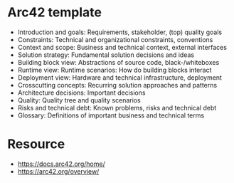 
# Arc42 template
- Introduction and goals: Requirements, stakeholder, (top) quality goals  
- Constraints: Technical and organizational constraints, conventions  
- Context and scope: Business and technical context, external interfaces  
- Solution strategy: Fundamental solution decisions and ideas  
- Building block view: Abstractions of source code, black-/whiteboxes  
- Runtime view: Runtime scenarios: How do building blocks interact  
- Deployment view: Hardware and technical infrastructure, deployment  
- Crosscutting concepts: Recurring solution approaches and patterns  
- Architecture decisions: Important decisions  
- Quality: Quality tree and quality scenarios  
- Risks and technical debt: Known problems, risks and technical debt  
- Glossary: Definitions of important business and technical terms  


# Resource
- https://docs.arc42.org/home/ 
- https://arc42.org/overview/
